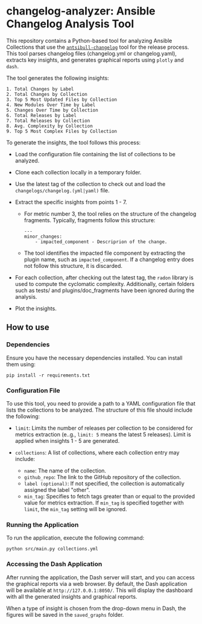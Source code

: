 # changelog-analyzer: Ansible Changelog Analysis Tool

This repository contains a Python-based tool for analyzing Ansible Collections that use the [``antsibull-changelog``](https://github.com/ansible-community/antsibull-changelog) tool for the release process. This tool parses changelog files (changelog.yml or changelog.yaml), extracts key insights, and generates graphical reports using ``plotly`` and ``dash``.

The tool generates the following insights:

    1. Total Changes by Label
    2. Total Changes by Collection
    3. Top 5 Most Updated Files by Collection
    4. New Modules Over Time by Label
    5. Changes Over Time by Collection
    6. Total Releases by Label
    7. Total Releases by Collection
    8. Avg. Complexity by Collection
    9. Top 5 Most Complex Files by Collection

To generate the insights, the tool follows this process:
- Load the configuration file containing the list of collections to be analyzed.
- Clone each collection locally in a temporary folder.
- Use the latest tag of the collection to check out and load the ``changelogs/changelog.(yml|yaml)`` file.
- Extract the specific insights from points 1 - 7.
    - For metric number 3, the tool relies on the structure of the changelog fragments. Typically, fragments follow this structure:
        ```
        ---
        minor_changes:
            - impacted_component - Descriprion of the change.
        ```

    - The tool identifies the impacted file component by extracting the plugin name, such as ``impacted_component``. If a changelog entry does not follow this structure, it is discarded.

- For each collection, after checking out the latest tag, the ``radon`` library is used to compute the cyclomatic complexity. Additionally, certain folders such as tests/ and plugins/doc_fragments have been ignored during the analysis.
- Plot the insights.


## How to use

### Dependencies

Ensure you have the necessary dependencies installed. You can install them using:

``pip install -r requirements.txt``

### Configuration File

To use this tool, you need to provide a path to a YAML configuration file that lists the collections to be analyzed. The structure of this file should include the following:

- ``limit``: Limits the number of releases per collection to be considered for metrics extraction (e..g., ``limit: 5`` means the latest 5 releases). Limit is applied when insights 1 - 5 are generated.

- ``collections``: A list of collections, where each collection entry may include:
    - ``name``: The name of the collection.
    - ``github_repo``: The link to the GitHub repository of the collection.
    - ``label (optional)``: If not specified, the collection is automatically assigned the label "other".
    - ``min_tag``: Specifies to fetch tags greater than or equal to the provided value for metrics extraction. If ``min_tag`` is specified together with ``limit``, the ``min_tag`` setting will be ignored.

### Running the Application

To run the application, execute the following command:

``python src/main.py collections.yml``

### Accessing the Dash Application

After running the application, the Dash server will start, and you can access the graphical reports via a web browser. By default, the Dash application will be available at ``http://127.0.0.1:8050/``. This will display the dashboard with all the generated insights and graphical reports.

When a type of insight is chosen from the drop-down menu in Dash, the figures will be saved in the ``saved_graphs`` folder.